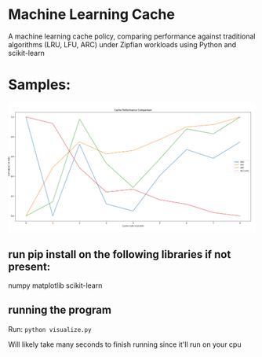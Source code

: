 # Machine Learning Cache
A machine learning cache policy, comparing performance against traditional algorithms (LRU, LFU, ARC) under Zipfian workloads using Python and scikit-learn

# Samples:
![first graph](./graphs/graph1.png)




## run pip install on the following libraries if not present:
numpy
matplotlib
scikit-learn

## running the program
Run: ```python visualize.py```

Will likely take many seconds to finish running since it'll run on your cpu

